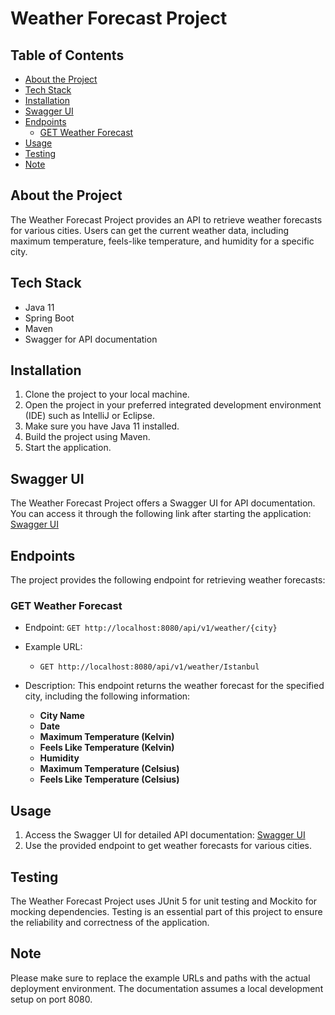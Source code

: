 # Weather Forecast Project

## Table of Contents

- [About the Project](#about-the-project)
- [Tech Stack](#tech-stack)
- [Installation](#installation)
- [Swagger UI](#swagger-ui)
- [Endpoints](#endpoints)
  - [GET Weather Forecast](#get-weather-forecast)
- [Usage](#usage)
- [Testing](#testing)
- [Note](#note)

## About the Project

The Weather Forecast Project provides an API to retrieve weather forecasts for various cities. Users can get the current weather data, including maximum temperature, feels-like temperature, and humidity for a specific city.

## Tech Stack

- Java 11
- Spring Boot
- Maven
- Swagger for API documentation

## Installation

1. Clone the project to your local machine.
2. Open the project in your preferred integrated development environment (IDE) such as IntelliJ or Eclipse.
3. Make sure you have Java 11 installed.
4. Build the project using Maven.
5. Start the application.

## Swagger UI

The Weather Forecast Project offers a Swagger UI for API documentation. You can access it through the following link after starting the application: [Swagger UI](http://localhost:8080/swagger-ui.html)

## Endpoints

The project provides the following endpoint for retrieving weather forecasts:

### GET Weather Forecast

- Endpoint: `GET http://localhost:8080/api/v1/weather/{city}`
- Example URL:
  - `GET http://localhost:8080/api/v1/weather/Istanbul`
  
 - Description: This endpoint returns the weather forecast for the specified city, including the following information:
     - **City Name**
     - **Date**
     - **Maximum Temperature (Kelvin)**
     - **Feels Like Temperature (Kelvin)**
     - **Humidity**
     - **Maximum Temperature (Celsius)**
     - **Feels Like Temperature (Celsius)**


## Usage

1. Access the Swagger UI for detailed API documentation: [Swagger UI](http://localhost:8080/swagger-ui.html)
2. Use the provided endpoint to get weather forecasts for various cities.

## Testing

The Weather Forecast Project uses JUnit 5 for unit testing and Mockito for mocking dependencies. Testing is an essential part of this project to ensure the reliability and correctness of the application.

## Note

Please make sure to replace the example URLs and paths with the actual deployment environment. The documentation assumes a local development setup on port 8080.
